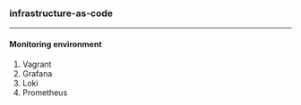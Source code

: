 ### infrastructure-as-code
_______________________

#### Monitoring environment
1. Vagrant 
2. Grafana
3. Loki
4. Prometheus
